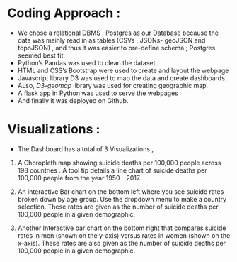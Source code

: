 


# Coding Approach :
- 	We chose a relational DBMS , Postgres as our Database because the data  was mainly read in as tables (CSVs , JSONs- geoJSON and topoJSON) , and thus it was easier to pre-define schema ;  Postgres seemed  best fit. 
- Python’s Pandas was used to clean the dataset .
-	HTML and CSS’s Bootstrap  were used to create and layout the webpage 
-	Javascript library D3  was used to map the data  and create dashboards.
-  ALso, *D3-geomap* library was used for creating geographic map. 
-	A flask app in Python was used to serve the webpages
- And finally it was deployed on Github.

# Visualizations : 
- The Dashboard has a total of 3 Visualizations , 
1. A Choropleth map showing suicide deaths per 100,000 people across 198 countries . A tool tip details a line chart of suicide deaths per 100,000 people from the year 1950 - 2017. 


2. An interactive Bar chart on the bottom left where you see suicide rates broken down by age group. Use the dropdown menu to make a country selection.
   These rates are given as the number of suicide deaths per 100,000 people in a given demographic.
   
   
3. Another Interactive bar  chart on the bottom right that compares suicide rates in men (shown on the y-axis) versus rates in women (shown on the x-axis).
   These rates are also given as the number of suicide deaths per 100,000 people in a given demographic.




